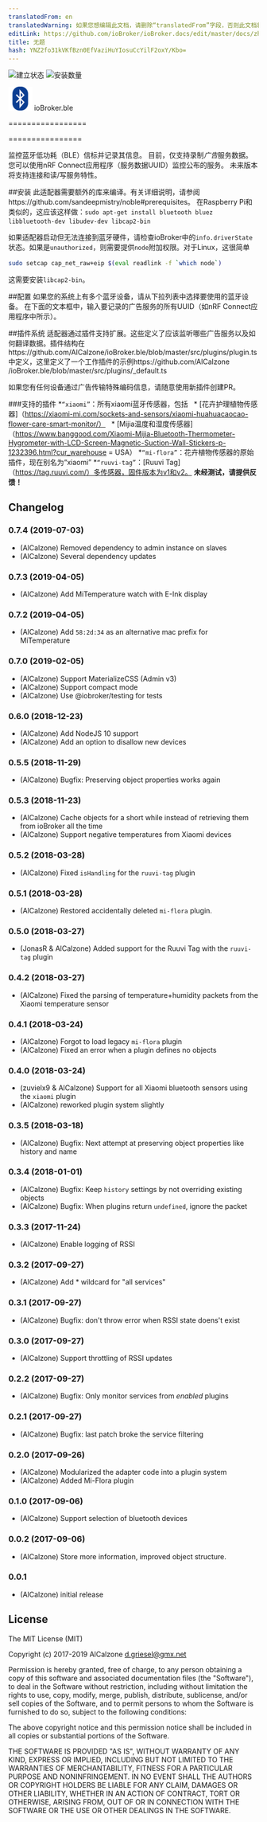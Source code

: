 ```yaml
---
translatedFrom: en
translatedWarning: 如果您想编辑此文档，请删除“translatedFrom”字段，否则此文档将再次自动翻译
editLink: https://github.com/ioBroker/ioBroker.docs/edit/master/docs/zh-cn/adapterref/iobroker.ble/README.md
title: 无题
hash: YNZ2fo31kVKfBzn0EfVaziHuYIosuCcYilF2oxY/Kbo=
---
```

![建立状态](https://travis-ci.org/AlCalzone/ioBroker.ble.svg?branch=master)
![安装数量](http://iobroker.live/badges/ble-stable.svg?break_cache=1)

<img src="admin/ble.png" height="48" /> ioBroker.ble

=================

================

监控蓝牙低功耗（BLE）信标并记录其信息。
目前，仅支持录制*广告*服务数据。您可以使用nRF Connect应用程序（服务数据UUID）监控公布的服务。
未来版本将支持连接和读/写服务特性。

##安装
此适配器需要额外的库来编译。有关详细说明，请参阅https://github.com/sandeepmistry/noble#prerequisites。
在Raspberry Pi和类似的，这应该这样做：`sudo apt-get install bluetooth bluez libbluetooth-dev libudev-dev libcap2-bin`

如果适配器启动但无法连接到蓝牙硬件，请检查ioBroker中的`info.driverState`状态。如果是`unauthorized`，则需要提供`node`附加权限。对于Linux，这很简单

```bash
sudo setcap cap_net_raw+eip $(eval readlink -f `which node`)
```

这需要安装`libcap2-bin`。

##配置
如果您的系统上有多个蓝牙设备，请从下拉列表中选择要使用的蓝牙设备。
在下面的文本框中，输入要记录的广告服务的所有UUID（如nRF Connect应用程序中所示）。

##插件系统
适配器通过插件支持扩展。这些定义了应该监听哪些广告服务以及如何翻译数据。插件结构在https://github.com/AlCalzone/ioBroker.ble/blob/master/src/plugins/plugin.ts中定义，这里定义了一个工作插件的示例https://github.com/AlCalzone /ioBroker.ble/blob/master/src/plugins/_default.ts

如果您有任何设备通过广告传输特殊编码信息，请随意使用新插件创建PR。

###支持的插件
*`“xiaomi”`：所有xiaomi蓝牙传感器，包括
  * [花卉护理植物传感器]（https://xiaomi-mi.com/sockets-and-sensors/xiaomi-huahuacaocao-flower-care-smart-monitor/）
  * [Mijia温度和湿度传感器]（https://www.banggood.com/Xiaomi-Mijia-Bluetooth-Thermometer-Hygrometer-with-LCD-Screen-Magnetic-Suction-Wall-Stickers-p-1232396.html?cur_warehouse = USA）
*`“mi-flora”`：花卉植物传感器的原始插件，现在别名为“xiaomi”
*`“ruuvi-tag”`：[Ruuvi Tag]（https://tag.ruuvi.com/）多传感器，固件版本为v1和v2。 **未经测试，请提供反馈！**

## Changelog

### 0.7.4 (2019-07-03)
* (AlCalzone) Removed dependency to admin instance on slaves
* (AlCalzone) Several dependency updates

### 0.7.3 (2019-04-05)
* (AlCalzone) Add MiTemperature watch with E-Ink display

### 0.7.2 (2019-04-05)
* (AlCalzone) Add `58:2d:34` as an alternative mac prefix for MiTemperature

### 0.7.0 (2019-02-05)
* (AlCalzone) Support MaterializeCSS (Admin v3)
* (AlCalzone) Support compact mode
* (AlCalzone) Use @iobroker/testing for tests

### 0.6.0 (2018-12-23)
* (AlCalzone) Add NodeJS 10 support
* (AlCalzone) Add an option to disallow new devices

### 0.5.5 (2018-11-29)
* (AlCalzone) Bugfix: Preserving object properties works again

### 0.5.3 (2018-11-23)
* (AlCalzone) Cache objects for a short while instead of retrieving them from ioBroker all the time
* (AlCalzone) Support negative temperatures from Xiaomi devices

### 0.5.2 (2018-03-28)
* (AlCalzone) Fixed `isHandling` for the `ruuvi-tag` plugin

### 0.5.1 (2018-03-28)
* (AlCalzone) Restored accidentally deleted `mi-flora` plugin.

### 0.5.0 (2018-03-27)
* (JonasR & AlCalzone) Added support for the Ruuvi Tag with the `ruuvi-tag` plugin

### 0.4.2 (2018-03-27)
* (AlCalzone) Fixed the parsing of temperature+humidity packets from the Xiaomi temperature sensor

### 0.4.1 (2018-03-24)
* (AlCalzone) Forgot to load legacy `mi-flora` plugin
* (AlCalzone) Fixed an error when a plugin defines no objects

### 0.4.0 (2018-03-24)
* (zuvielx9 & AlCalzone) Support for all Xiaomi bluetooth sensors using the `xiaomi` plugin
* (AlCalzone) reworked plugin system slightly

### 0.3.5 (2018-03-18)
* (AlCalzone) Bugfix: Next attempt at preserving object properties like history and name

### 0.3.4 (2018-01-01)
* (AlCalzone) Bugfix: Keep `history` settings by not overriding existing objects
* (AlCalzone) Bugfix: When plugins return `undefined`, ignore the packet

### 0.3.3 (2017-11-24)
* (AlCalzone) Enable logging of RSSI

### 0.3.2 (2017-09-27)
* (AlCalzone) Add * wildcard for "all services"

### 0.3.1 (2017-09-27)
* (AlCalzone) Bugfix: don't throw error when RSSI state doens't exist

### 0.3.0 (2017-09-27)
* (AlCalzone) Support throttling of RSSI updates

### 0.2.2 (2017-09-27)
* (AlCalzone) Bugfix: Only monitor services from _enabled_ plugins

### 0.2.1 (2017-09-27)
* (AlCalzone) Bugfix: last patch broke the service filtering

### 0.2.0 (2017-09-26)
* (AlCalzone) Modularized the adapter code into a plugin system
* (AlCalzone) Added Mi-Flora plugin

### 0.1.0 (2017-09-06)
* (AlCalzone) Support selection of bluetooth devices

### 0.0.2 (2017-09-06)
* (AlCalzone) Store more information, improved object structure.

### 0.0.1
* (AlCalzone) initial release

## License
The MIT License (MIT)

Copyright (c) 2017-2019 AlCalzone <d.griesel@gmx.net>

Permission is hereby granted, free of charge, to any person obtaining a copy
of this software and associated documentation files (the "Software"), to deal
in the Software without restriction, including without limitation the rights
to use, copy, modify, merge, publish, distribute, sublicense, and/or sell
copies of the Software, and to permit persons to whom the Software is
furnished to do so, subject to the following conditions:

The above copyright notice and this permission notice shall be included in
all copies or substantial portions of the Software.

THE SOFTWARE IS PROVIDED "AS IS", WITHOUT WARRANTY OF ANY KIND, EXPRESS OR
IMPLIED, INCLUDING BUT NOT LIMITED TO THE WARRANTIES OF MERCHANTABILITY,
FITNESS FOR A PARTICULAR PURPOSE AND NONINFRINGEMENT. IN NO EVENT SHALL THE
AUTHORS OR COPYRIGHT HOLDERS BE LIABLE FOR ANY CLAIM, DAMAGES OR OTHER
LIABILITY, WHETHER IN AN ACTION OF CONTRACT, TORT OR OTHERWISE, ARISING FROM,
OUT OF OR IN CONNECTION WITH THE SOFTWARE OR THE USE OR OTHER DEALINGS IN
THE SOFTWARE.